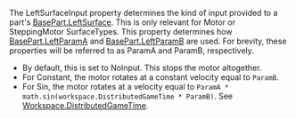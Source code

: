 The LeftSurfaceInput property determines the kind of input provided to a
part's [BasePart.LeftSurface](https://create.roblox.com/docs/reference/engine/classes/BasePart#LeftSurface). This is only relevant for Motor or
SteppingMotor SurfaceTypes. This property determines how
[BasePart.LeftParamA](https://create.roblox.com/docs/reference/engine/classes/BasePart#LeftParamA) and [BasePart.LeftParamB](https://create.roblox.com/docs/reference/engine/classes/BasePart#LeftParamB) are used. For brevity,
these properties will be referred to as ParamA and ParamB, respectively.

- By default, this is set to NoInput. This stops the motor altogether.
- For Constant, the motor rotates at a constant velocity equal to
  `ParamB`.
- For Sin, the motor rotates at a velocity equal to
  `ParamA * math.sin(workspace.DistributedGameTime * ParamB)`. See
  [Workspace.DistributedGameTime](https://create.roblox.com/docs/reference/engine/classes/Workspace#DistributedGameTime).